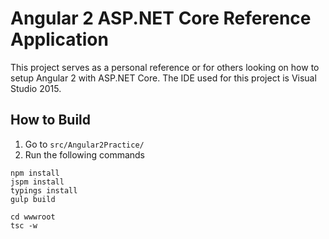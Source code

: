 # Angular 2 ASP.NET Core Reference Application

This project serves as a personal reference or for others looking on how to setup Angular 2 with ASP.NET Core.
The IDE used for this project is Visual Studio 2015.

## How to Build

1. Go to `src/Angular2Practice/`
1. Run the following commands
```
npm install
jspm install
typings install
gulp build

cd wwwroot
tsc -w
```
